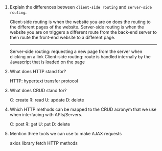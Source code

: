 1.  Explain the differences between `client-side routing` and `server-side routing`.

    Client-side routing is when the website you are on does the routing to the different pages of the website. Server-side routing is when the website you are on triggers a different route from the back-end server to then route the front-end website to a different page.

    ----

    Server-side routing: requesting a new page from the server when clicking on a link
    Client-side routing: route is handled internally by the Javascript that is loaded on the page

1.  What does HTTP stand for?

    HTTP: hypertext transfer protocol

1.  What does CRUD stand for?

    C: create
    R: read
    U: update
    D: delete

1.  Which HTTP methods can be mapped to the CRUD acronym that we use when interfacing with APIs/Servers.

    C: post
    R: get
    U: put
    D: delete

1.  Mention three tools we can use to make AJAX requests

    axios library
    fetch
    HTTP methods
